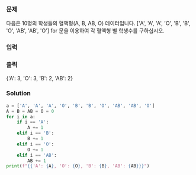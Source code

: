 ### 문제
다음은 10명의 학생들의 혈액형(A, B, AB, O) 데이터입니다.
['A', 'A', 'A', 'O', 'B', 'B', 'O', 'AB', 'AB', 'O']
for 문을 이용하여 각 혈액형 별 학생수를 구하십시오.

### 입력

### 출력
{'A': 3, 'O': 3, 'B': 2, 'AB': 2}

### Solution
```python
a = ['A', 'A', 'A', 'O', 'B', 'B', 'O', 'AB', 'AB', 'O']
A = B = AB = O = 0
for i in a:
    if i == 'A':
        A += 1
    elif i == 'B':
        B += 1
    elif i == 'O':
        O += 1
    elif i == 'AB':
        AB += 1
print(f"{{'A': {A}, 'O': {O}, 'B': {B}, 'AB': {AB}}}")
```

